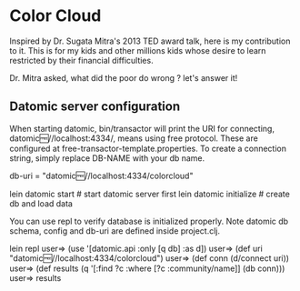 # Color Cloud

Inspired by Dr. Sugata Mitra's 2013 TED award talk, here is my contribution to it. This is for my kids and other millions kids whose desire to learn restricted by their financial difficulties.

Dr. Mitra asked, what did the poor do wrong ? let's answer it!


## Datomic server configuration

When starting datomic, bin/transactor will print the URI for connecting,
datomic:free://localhost:4334/<DB-NAME>, means using free protocol. These are configured at free-transactor-template.properties.
To create a connection string, simply replace DB-NAME with your db name.

  db-uri = "datomic:free://localhost:4334/colorcloud"

  lein datomic start        # start datomic server first
  lein datomic initialize   # create db and load data


You can use repl to verify database is initialized properly. Note datomic db schema, config and db-uri are defined inside project.clj.

  lein repl
  user=> (use '[datomic.api :only [q db] :as d])
  user=> (def uri "datomic:free://localhost:4334/colorcloud")
  user=> (def conn (d/connect uri))
  user=> (def results (q '[:find ?c :where [?c :community/name]] (db conn)))
  user=> results

## 